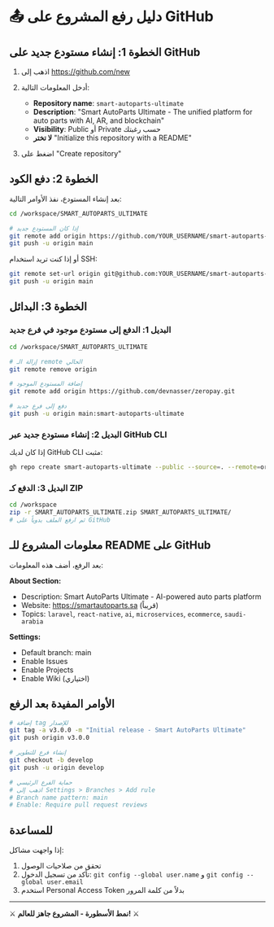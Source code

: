 # 📤 دليل رفع المشروع على GitHub

## الخطوة 1: إنشاء مستودع جديد على GitHub

1. اذهب إلى https://github.com/new
2. أدخل المعلومات التالية:
   - **Repository name**: `smart-autoparts-ultimate`
   - **Description**: "Smart AutoParts Ultimate - The unified platform for auto parts with AI, AR, and blockchain"
   - **Visibility**: Public أو Private حسب رغبتك
   - **لا تختر** "Initialize this repository with a README"

3. اضغط على "Create repository"

## الخطوة 2: دفع الكود

بعد إنشاء المستودع، نفذ الأوامر التالية:

```bash
cd /workspace/SMART_AUTOPARTS_ULTIMATE

# إذا كان المستودع جديد
git remote add origin https://github.com/YOUR_USERNAME/smart-autoparts-ultimate.git
git push -u origin main
```

أو إذا كنت تريد استخدام SSH:

```bash
git remote set-url origin git@github.com:YOUR_USERNAME/smart-autoparts-ultimate.git
git push -u origin main
```

## الخطوة 3: البدائل

### البديل 1: الدفع إلى مستودع موجود في فرع جديد

```bash
cd /workspace/SMART_AUTOPARTS_ULTIMATE

# إزالة الـ remote الحالي
git remote remove origin

# إضافة المستودع الموجود
git remote add origin https://github.com/devnasser/zeropay.git

# دفع إلى فرع جديد
git push -u origin main:smart-autoparts-ultimate
```

### البديل 2: إنشاء مستودع جديد عبر GitHub CLI

إذا كان لديك GitHub CLI مثبت:

```bash
gh repo create smart-autoparts-ultimate --public --source=. --remote=origin --push
```

### البديل 3: الدفع كـ ZIP

```bash
cd /workspace
zip -r SMART_AUTOPARTS_ULTIMATE.zip SMART_AUTOPARTS_ULTIMATE/
# ثم ارفع الملف يدوياً على GitHub
```

## معلومات المشروع للـ README على GitHub

بعد الرفع، أضف هذه المعلومات:

**About Section:**
- Description: Smart AutoParts Ultimate - AI-powered auto parts platform
- Website: https://smartautoparts.sa (قريباً)
- Topics: `laravel`, `react-native`, `ai`, `microservices`, `ecommerce`, `saudi-arabia`

**Settings:**
- Default branch: main
- Enable Issues
- Enable Projects
- Enable Wiki (اختياري)

## الأوامر المفيدة بعد الرفع

```bash
# إضافة tag للإصدار
git tag -a v3.0.0 -m "Initial release - Smart AutoParts Ultimate"
git push origin v3.0.0

# إنشاء فرع للتطوير
git checkout -b develop
git push -u origin develop

# حماية الفرع الرئيسي
# اذهب إلى Settings > Branches > Add rule
# Branch name pattern: main
# Enable: Require pull request reviews
```

## للمساعدة

إذا واجهت مشاكل:

1. تحقق من صلاحيات الوصول
2. تأكد من تسجيل الدخول: `git config --global user.name` و `git config --global user.email`
3. استخدم Personal Access Token بدلاً من كلمة المرور

---

⚔️ **نمط الأسطورة - المشروع جاهز للعالم!** ⚔️